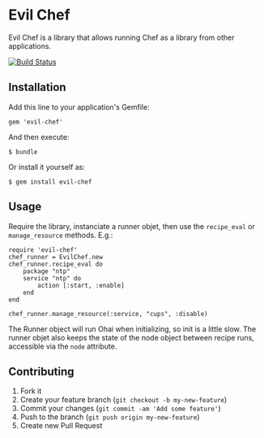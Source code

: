 # Evil Chef

Evil Chef is a library that allows running Chef as a library from other applications.

[![Build Status](https://travis-ci.org/avishai-ish-shalom/evil-chef.png)](https://travis-ci.org/avishai-ish-shalom/evil-chef)

## Installation

Add this line to your application's Gemfile:

    gem 'evil-chef'

And then execute:

    $ bundle

Or install it yourself as:

    $ gem install evil-chef

## Usage

Require the library, instanciate a runner objet, then use the `recipe_eval` or `manage_resource` methods. E.g.:

    require 'evil-chef'
    chef_runner = EvilChef.new
    chef_runner.recipe_eval do
        package "ntp"
        service "ntp" do
            action [:start, :enable]
        end
    end

    chef_runner.manage_resource(:service, "cups", :disable)

The Runner object will run Ohai when initializing, so init is a little slow. The runner objet also keeps the state of the node object between recipe runs, accessible via the `node` attribute.

## Contributing

1. Fork it
2. Create your feature branch (`git checkout -b my-new-feature`)
3. Commit your changes (`git commit -am 'Add some feature'`)
4. Push to the branch (`git push origin my-new-feature`)
5. Create new Pull Request
